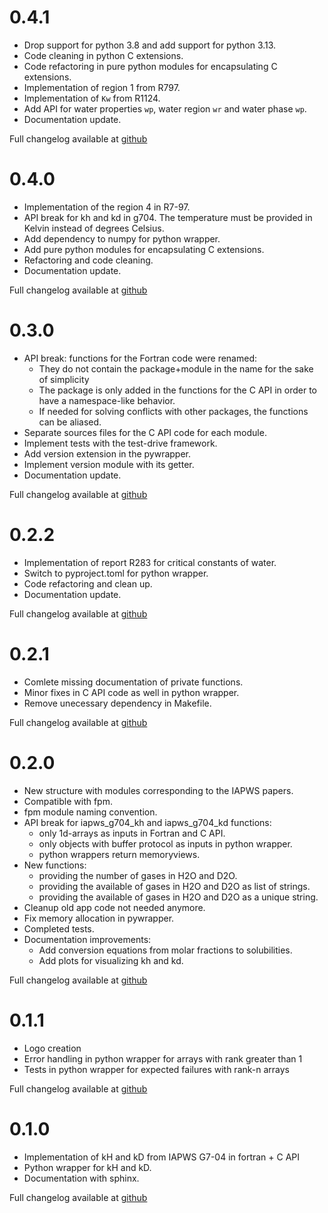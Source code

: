 # 0.4.1

* Drop support for python 3.8 and add support for python 3.13.
* Code cleaning in python C extensions.
* Code refactoring in pure python modules for encapsulating C extensions.
* Implementation of region 1 from R797.
* Implementation of `Kw` from R1124.
* Add API for water properties `wp`, water region `wr` and water phase `wp`.
* Documentation update.

Full changelog available at [github](https://github.com/MilanSkocic/iapws/releases)


# 0.4.0

* Implementation of the region 4 in R7-97.
* API break for kh and kd in g704. The temperature must be provided in Kelvin instead of degrees Celsius.
* Add dependency to numpy for python wrapper.
* Add pure python modules for encapsulating C extensions.
* Refactoring and code cleaning.
* Documentation update.

Full changelog available at [github](https://github.com/MilanSkocic/iapws/releases)


# 0.3.0

* API break: functions for the Fortran code were renamed: 
   * They do not contain the package+module in the name for the sake of simplicity 
   * The package is only added in the functions for the C API in order to have a namespace-like behavior.
   * If needed for solving conflicts with other packages, the functions can be aliased.
* Separate sources files for the C API code for each module.
* Implement tests with the test-drive framework.
* Add version extension in the pywrapper.
* Implement version module with its getter.
* Documentation update.

Full changelog available at [github](https://github.com/MilanSkocic/iapws/releases)


# 0.2.2

* Implementation of report R283 for critical constants of water.
* Switch to pyproject.toml for python wrapper.
* Code refactoring and clean up.
* Documentation update.

Full changelog available at [github](https://github.com/MilanSkocic/iapws/releases)




# 0.2.1


* Comlete missing documentation of private functions.
* Minor fixes in C API code as well in python wrapper.
* Remove unecessary dependency in Makefile.

Full changelog available at [github](https://github.com/MilanSkocic/iapws/releases)



# 0.2.0

* New structure with modules corresponding to the IAPWS papers.
* Compatible with fpm.
* fpm module naming convention.
* API break for iapws_g704_kh and iapws_g704_kd functions:
   * only 1d-arrays as inputs in Fortran and C API.
   * only objects with buffer protocol as inputs in python wrapper.
   * python wrappers return memoryviews.
* New functions:
   * providing the number of gases in H2O and D2O.
   * providing the available of gases in H2O and D2O as list of strings.
   * providing the available of gases in H2O and D2O as a unique string.
* Cleanup old app code not needed anymore.
* Fix memory allocation in pywrapper.
* Completed tests.
* Documentation improvements:
   * Add conversion equations from molar fractions to solubilities.
   * Add plots for visualizing kh and kd.

Full changelog available at [github](https://github.com/MilanSkocic/iapws/releases)




# 0.1.1

* Logo creation
* Error handling in python wrapper for arrays with rank greater than 1
* Tests in python wrapper for expected failures with rank-n arrays

Full changelog available at [github](https://github.com/MilanSkocic/iapws/releases)




# 0.1.0

* Implementation of kH and kD from IAPWS G7-04 in fortran + C API
* Python wrapper for kH and kD.
* Documentation with sphinx.

Full changelog available at [github](https://github.com/MilanSkocic/iapws/releases)

